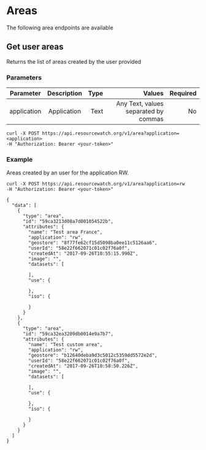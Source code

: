 # Areas

The following area endpoints are available


## Get user areas

Returns the list of areas created by the user provided

### Parameters

Parameter        |               Description               |    Type |                                          Values | Required
------------ | :-------------------------------------: | ------: | ----------------------------------------------: | -------:
application         |           Application            |    Text |                                        Any Text, values separated by commas |      No

```shell
curl -X POST https://api.resourcewatch.org/v1/area?application=<application>
-H "Authorization: Bearer <your-token>"
```

### Example

Areas created by an user for the application RW.

```shell
curl -X POST https://api.resourcewatch.org/v1/area?application=rw
-H "Authorization: Bearer <your-token>"
```

```
{
  "data": [
    {
      "type": "area",
      "id": "59ca3213d08a7d001054522b",
      "attributes": {
        "name": "Test area France",
        "application": "rw",
        "geostore": "8f77fe62cf15d5098ba0ee11c5126aa6",
        "userId": "58e22f662071c01c02f76a0f",
        "createdAt": "2017-09-26T10:55:15.990Z",
        "image": "",
        "datasets": [

        ],
        "use": {

        },
        "iso": {

        }
      }
    },
    {
      "type": "area",
      "id": "59ca32ea3209db0014e9a7b7",
      "attributes": {
        "name": "Test custom area",
        "application": "rw",
        "geostore": "b12640deba9d3c5012c5359dd5572e2d",
        "userId": "58e22f662071c01c02f76a0f",
        "createdAt": "2017-09-26T10:58:50.226Z",
        "image": "",
        "datasets": [

        ],
        "use": {

        },
        "iso": {

        }
      }
    }
  ]
}
```
